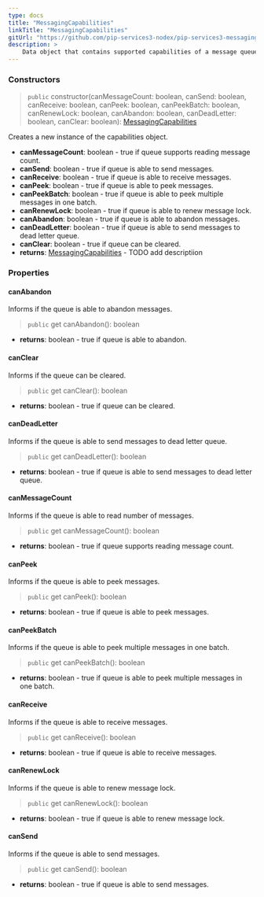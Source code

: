```yaml
---
type: docs
title: "MessagingCapabilities"
linkTitle: "MessagingCapabilities"
gitUrl: "https://github.com/pip-services3-nodex/pip-services3-messaging-nodex"
description: >
    Data object that contains supported capabilities of a message queue. If certain capability is not supported a queue will throw NotImplemented exception.
---
```



### Constructors

> `public` constructor(canMessageCount: boolean, canSend: boolean, canReceive: boolean, canPeek: boolean, canPeekBatch: boolean, canRenewLock: boolean, canAbandon: boolean, canDeadLetter: boolean, canClear: boolean): [MessagingCapabilities]()

Creates a new instance of the capabilities object.

- **canMessageCount**: boolean - true if queue supports reading message count.
- **canSend**: boolean - true if queue is able to send messages.
- **canReceive**: boolean - true if queue is able to receive messages.
- **canPeek**: boolean - true if queue is able to peek messages.
- **canPeekBatch**: boolean - true if queue is able to peek multiple messages in one batch.
- **canRenewLock**: boolean - true if queue is able to renew message lock.
- **canAbandon**: boolean - true if queue is able to abandon messages.
- **canDeadLetter**: boolean - true if queue is able to send messages to dead letter queue.
- **canClear**: boolean - true if queue can be cleared.
- **returns**: [MessagingCapabilities]() - TODO add descriptiion


### Properties


#### canAbandon
Informs if the queue is able to abandon messages.

> `public` get canAbandon(): boolean

- **returns**: boolean - true if queue is able to abandon.


#### canClear
Informs if the queue can be cleared.

> `public` get canClear(): boolean

- **returns**: boolean - true if queue can be cleared.


#### canDeadLetter
Informs if the queue is able to send messages to dead letter queue.

> `public` get canDeadLetter(): boolean

- **returns**: boolean - true if queue is able to send messages to dead letter queue.


#### canMessageCount
Informs if the queue is able to read number of messages.

> `public` get canMessageCount(): boolean

- **returns**: boolean - true if queue supports reading message count.


#### canPeek
Informs if the queue is able to peek messages.

> `public` get canPeek(): boolean

- **returns**: boolean - true if queue is able to peek messages.


#### canPeekBatch
Informs if the queue is able to peek multiple messages in one batch.

> `public` get canPeekBatch(): boolean

- **returns**: boolean - true if queue is able to peek multiple messages in one batch.


#### canReceive
Informs if the queue is able to receive messages.

> `public` get canReceive(): boolean

- **returns**: boolean - true if queue is able to receive messages.


#### canRenewLock
Informs if the queue is able to renew message lock.

> `public` get canRenewLock(): boolean

- **returns**: boolean - true if queue is able to renew message lock.


#### canSend
Informs if the queue is able to send messages.

> `public` get canSend(): boolean

- **returns**: boolean - true if queue is able to send messages.